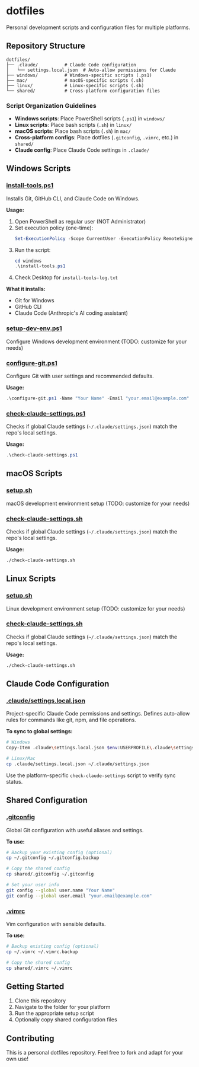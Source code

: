 # dotfiles

Personal development scripts and configuration files for multiple platforms.

## Repository Structure

```
dotfiles/
├── .claude/          # Claude Code configuration
│   └── settings.local.json  # Auto-allow permissions for Claude
├── windows/          # Windows-specific scripts (.ps1)
├── mac/              # macOS-specific scripts (.sh)
├── linux/            # Linux-specific scripts (.sh)
└── shared/           # Cross-platform configuration files
```

### Script Organization Guidelines
- **Windows scripts**: Place PowerShell scripts (`.ps1`) in `windows/`
- **Linux scripts**: Place bash scripts (`.sh`) in `linux/`
- **macOS scripts**: Place bash scripts (`.sh`) in `mac/`
- **Cross-platform configs**: Place dotfiles (`.gitconfig`, `.vimrc`, etc.) in `shared/`
- **Claude config**: Place Claude Code settings in `.claude/`

## Windows Scripts

### [install-tools.ps1](windows/install-tools.ps1)
Installs Git, GitHub CLI, and Claude Code on Windows.

**Usage:**
1. Open PowerShell as regular user (NOT Administrator)
2. Set execution policy (one-time):
   ```powershell
   Set-ExecutionPolicy -Scope CurrentUser -ExecutionPolicy RemoteSigned -Force
   ```
3. Run the script:
   ```powershell
   cd windows
   .\install-tools.ps1
   ```
4. Check Desktop for `install-tools-log.txt`

**What it installs:**
- Git for Windows
- GitHub CLI
- Claude Code (Anthropic's AI coding assistant)

### [setup-dev-env.ps1](windows/setup-dev-env.ps1)
Configure Windows development environment (TODO: customize for your needs)

### [configure-git.ps1](windows/configure-git.ps1)
Configure Git with user settings and recommended defaults.

**Usage:**
```powershell
.\configure-git.ps1 -Name "Your Name" -Email "your.email@example.com"
```

### [check-claude-settings.ps1](windows/check-claude-settings.ps1)
Checks if global Claude settings (`~/.claude/settings.json`) match the repo's local settings.

**Usage:**
```powershell
.\check-claude-settings.ps1
```

## macOS Scripts

### [setup.sh](mac/setup.sh)
macOS development environment setup (TODO: customize for your needs)

### [check-claude-settings.sh](mac/check-claude-settings.sh)
Checks if global Claude settings (`~/.claude/settings.json`) match the repo's local settings.

**Usage:**
```bash
./check-claude-settings.sh
```

## Linux Scripts

### [setup.sh](linux/setup.sh)
Linux development environment setup (TODO: customize for your needs)

### [check-claude-settings.sh](linux/check-claude-settings.sh)
Checks if global Claude settings (`~/.claude/settings.json`) match the repo's local settings.

**Usage:**
```bash
./check-claude-settings.sh
```

## Claude Code Configuration

### [.claude/settings.local.json](.claude/settings.local.json)
Project-specific Claude Code permissions and settings. Defines auto-allow rules for commands like git, npm, and file operations.

**To sync to global settings:**
```bash
# Windows
Copy-Item .claude\settings.local.json $env:USERPROFILE\.claude\settings.json

# Linux/Mac
cp .claude/settings.local.json ~/.claude/settings.json
```

Use the platform-specific `check-claude-settings` script to verify sync status.

## Shared Configuration

### [.gitconfig](shared/.gitconfig)
Global Git configuration with useful aliases and settings.

**To use:**
```bash
# Backup your existing config (optional)
cp ~/.gitconfig ~/.gitconfig.backup

# Copy the shared config
cp shared/.gitconfig ~/.gitconfig

# Set your user info
git config --global user.name "Your Name"
git config --global user.email "your.email@example.com"
```

### [.vimrc](shared/.vimrc)
Vim configuration with sensible defaults.

**To use:**
```bash
# Backup existing config (optional)
cp ~/.vimrc ~/.vimrc.backup

# Copy the shared config
cp shared/.vimrc ~/.vimrc
```

## Getting Started

1. Clone this repository
2. Navigate to the folder for your platform
3. Run the appropriate setup script
4. Optionally copy shared configuration files

## Contributing

This is a personal dotfiles repository. Feel free to fork and adapt for your own use!
